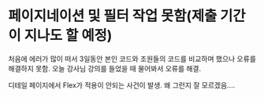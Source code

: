 # 페이지네이션 및 필터 작업 못함(제출 기간이 지나도 할 예정)

처음에 에러가 많이 떠서 3일동안 본인 코드와 조원들의 코드를 비교하며 했으나
오류를 해결하지 못함. 오늘 강사님 강의를 들었을 때 물어봐서 오류를 해결.

디테일 페이지에서 Flex가 적용이 안되는 사건이 발생. 왜 그런지 잘 모르겠음....
